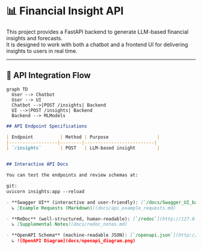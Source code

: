 # 📊 Financial Insight API

This project provides a FastAPI backend to generate LLM-based financial insights and forecasts.  
It is designed to work with both a chatbot and a frontend UI for delivering insights to users in real time.

---

## 🔁 API Integration Flow

```mermaid
graph TD
  User --> Chatbot
  User --> UI
  Chatbot -->|POST /insights| Backend
  UI -->|POST /insights| Backend
  Backend --> MLModels
```



```markdown
## API Endpoint Specifications

| Endpoint          | Method | Purpose                  |
|------------------|--------|--------------------------|
| `/insights`       | POST   | LLM-based insight        |


## Interactive API Docs

You can test the endpoints and review schemas at:

git:
uvicorn insights:app --reload

- **Swagger UI** (interactive and user-friendly): [`/docs/Swagger_UI_backendAPI.jpg`](http://127.0.0.1:8000/docs)  
  ↳ [Example Requests (Markdown)](docs/api_example_requests.md)

- **ReDoc** (well-structured, human-readable): [`/redoc`](http://127.0.0.1:8000/redoc)  
  ↳ [Supplemental Notes](docs/redoc_notes.md)

- **OpenAPI Schema** (machine-readable JSON): [`/openapi.json`](http://127.0.0.1:8000/openapi.json)  
  ↳ ![OpenAPI Diagram](docs/openapi_diagram.png)






```






